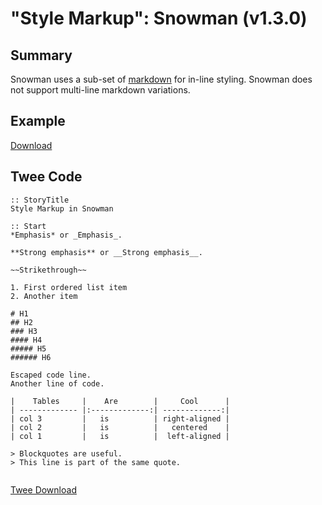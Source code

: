 # "Style Markup": Snowman (v1.3.0)

## Summary

Snowman uses a sub-set of [markdown](https://marked.js.org/#/README.md) for in-line styling. Snowman does not support multi-line markdown variations.

## Example

[Download](snowman_markup_example.html)

## Twee Code

```twee
:: StoryTitle
Style Markup in Snowman

:: Start
*Emphasis* or _Emphasis_.

**Strong emphasis** or __Strong emphasis__.

~~Strikethrough~~

1. First ordered list item
2. Another item

# H1
## H2
### H3
#### H4
##### H5
###### H6

Escaped code line.
Another line of code.

|    Tables     |    Are        |     Cool      |
| ------------- |:-------------:| -------------:|
| col 3         |   is          | right-aligned |
| col 2         |   is          |   centered    |
| col 1         |   is          |  left-aligned |

> Blockquotes are useful.
> This line is part of the same quote.


```

[Twee Download](snowman_markup_twee.txt)
